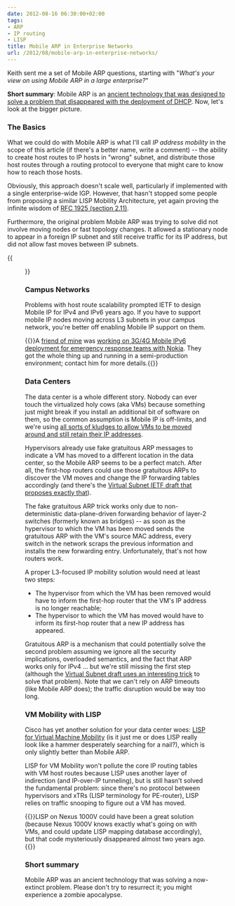 ```yaml
---
date: 2012-08-16 06:30:00+02:00
tags:
- ARP
- IP routing
- LISP
title: Mobile ARP in Enterprise Networks
url: /2012/08/mobile-arp-in-enterprise-networks/
---
```

Keith sent me a set of Mobile ARP questions, starting with "*What's your view on using Mobile ARP in a large enterprise?*"

**Short summary**: Mobile ARP is an [ancient technology that was designed to solve a problem that disappeared with the deployment of DHCP](/2011/02/local-area-mobility-lam-true-story/). Now, let's look at the bigger picture.
<!--more-->
### The Basics

What we could do with Mobile ARP is what I'll call *IP address mobility* in the scope of this article (if there's a better name, write a comment) -- the ability to create host routes to IP hosts in "wrong" subnet, and distribute those host routes through a routing protocol to everyone that might care to know how to reach those hosts.

Obviously, this approach doesn't scale well, particularly if implemented with a single enterprise-wide IGP. However, that hasn't stopped some people from proposing a similar LISP Mobility Architecture, yet again proving the infinite wisdom of [RFC 1925 (section 2.11)](http://tools.ietf.org/html/rfc1925).

Furthermore, the original problem Mobile ARP was trying to solve did not involve moving nodes or fast topology changes. It allowed a stationary node to appear in a foreign IP subnet and still receive traffic for its IP address, but did not allow fast moves between IP subnets.

{{<figure src="/2012/08/s1600-Snail.jpg" caption="The expected pace of Mobile ARP-driven IP address mobility (source: [openphoto.net](http://openphoto.net/gallery/image.html?image_id=10035))">}}

### Campus Networks

Problems with host route scalability prompted IETF to design Mobile IP for IPv4 and IPv6 years ago. If you have to support mobile IP nodes moving across L3 subnets in your campus network, you're better off enabling Mobile IP support on them.

{{<note>}}A [friend of mine](http://www.pragma.si/resume/index.html) was [working on 3G/4G Mobile IPv6 deployment for emergency response teams with Nokia](http://translate.google.com/translate?sl=sl&tl=en&u=http%3A%2F%2Fgo6.si%2F2010%2F12%2Fhome-agent-server-za-mobile-ipv6-postavljen-tudi-sloveniji%2F&act=url). They got the whole thing up and running in a semi-production environment; contact him for more details.{{</note>}}

### Data Centers

The data center is a whole different story. Nobody can ever touch the virtualized holy cows (aka VMs) because something just might break if you install an additional bit of software on them, so the common assumption is Mobile IP is off-limits, and we're using [all sorts of kludges to allow VMs to be moved around and still retain their IP addresses](/2010/09/vmotion-elephant-in-data-center-room/).

Hypervisors already use fake gratuitous ARP messages to indicate a VM has moved to a different location in the data center, so the Mobile ARP seems to be a perfect match. After all, the first-hop routers could use those gratuitous ARPs to discover the VM moves and change the IP forwarding tables accordingly (and there's the [Virtual Subnet IETF draft that proposes exactly that](http://tools.ietf.org/html/draft-xu-virtual-subnet-04)).

The fake gratuitous ARP trick works only due to non-deterministic data-plane-driven forwarding behavior of layer-2 switches (formerly known as bridges) -- as soon as the hypervisor to which the VM has been moved sends the gratuitous ARP with the VM's source MAC address, every switch in the network scraps the previous information and installs the new forwarding entry. Unfortunately, that's not how routers work.

A proper L3-focused IP mobility solution would need at least two steps:

-   The hypervisor from which the VM has been removed would have to inform the first-hop router that the VM's IP address is no longer reachable;
-   The hypervisor to which the VM has moved would have to inform its first-hop router that a new IP address has appeared.

Gratuitous ARP is a mechanism that could potentially solve the second problem assuming we ignore all the security implications, overloaded semantics, and the fact that ARP works only for IPv4 \... but we're still missing the first step (although the [Virtual Subnet draft uses an interesting trick](http://tools.ietf.org/html/draft-xu-virtual-subnet-04#page-9) to solve that problem). Note that we can't rely on ARP timeouts (like Mobile ARP does); the traffic disruption would be way too long.

### VM Mobility with LISP

Cisco has yet another solution for your data center woes: [LISP for Virtual Machine Mobility](http://www.cisco.com/en/US/prod/collateral/iosswrel/ps6537/ps6554/ps6599/ps10800/at_a_glance_c45-646350.pdf) (is it just me or does LISP really look like a hammer desperately searching for a nail?), which is only slightly better than Mobile ARP.

LISP for VM Mobility won't pollute the core IP routing tables with VM host routes because LISP uses another layer of indirection (and IP-over-IP tunneling), but is still hasn't solved the fundamental problem: since there's no protocol between hypervisors and xTRs (LISP terminology for PE-router), LISP relies on traffic snooping to figure out a VM has moved.

{{<note>}}LISP on Nexus 1000V could have been a great solution (because Nexus 1000V knows exactly what's going on with VMs, and could update LISP mapping database accordingly), but that code mysteriously disappeared almost two years ago.{{</note>}}

### Short summary

Mobile ARP was an ancient technology that was solving a now-extinct problem. Please don't try to resurrect it; you might experience a zombie apocalypse.
